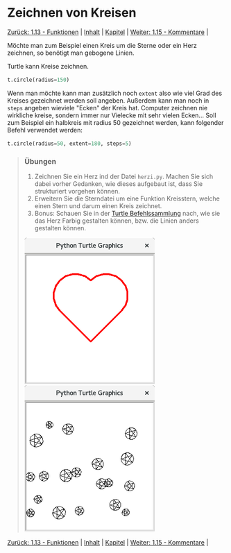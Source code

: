 # Zeichnen von Kreisen

[Zurück: 1.13 - Funktionen](Funktionen.md) |  [Inhalt](README.md) |  [Kapitel](turtlekapitel.md) |  [Weiter: 1.15 - Kommentare](Kommentare.md) | 

Möchte man zum Beispiel einen Kreis um die Sterne oder ein Herz zeichnen, so benötigt man
gebogene Linien.

Turtle kann Kreise zeichnen.

```python
t.circle(radius=150)
```

Wenn man möchte kann man zusätzlich noch `extent` also wie viel Grad des Kreises
gezeichnet werden soll angeben. Außerdem kann man noch in `steps` angeben wieviele "Ecken" der Kreis hat.
Computer zeichnen nie wirkliche kreise, sondern immer nur Vielecke mit sehr vielen Ecken...
Soll zum Beispiel ein halbkreis mit radius 50 gezeichnet werden, kann folgender Befehl verwendet werden:

```python
t.circle(radius=50, extent=180, steps=5)
```

> ### Übungen
> 
> 1. Zeichnen Sie ein Herz ind der Datei `herzi.py`. Machen Sie sich dabei vorher Gedanken, wie dieses aufgebaut ist, dass Sie strukturiert vorgehen können.
> 2. Erweitern Sie die Sterndatei um eine Funktion Kreisstern, welche einen Stern und darum einen Kreis zeichnet.
> 3. Bonus: Schauen Sie in der [Turtle Befehlssammlung](Turtlebefehle.md) nach, wie sie das Herz Farbig gestalten können, bzw. die Linien anders gestalten können.
> 
> ![Turtle Herz](img/turtleherz.png) ![Turtle Sternkreise](img/turtlesternerandomkreise.png)

[Zurück: 1.13 - Funktionen](Funktionen.md) |  [Inhalt](README.md) |  [Kapitel](turtlekapitel.md) |  [Weiter: 1.15 - Kommentare](Kommentare.md) | 
